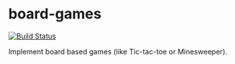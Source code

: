 # board-games
[![Build Status](https://travis-ci.org/edmathew/board-games.svg?branch=master)](https://travis-ci.org/edmathew/board-games)

Implement board based games (like Tic-tac-toe or Minesweeper).



